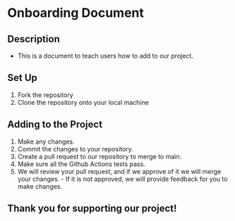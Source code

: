 # Onboarding Document
## Description
  - This is a document to teach users how to add to our project. 
## Set Up
  1. Fork the repository
  2. Clone the repository onto your local machine
## Adding to the Project 
  1. Make any changes. 
  2. Commit the changes to your repository. 
  3. Create a pull request to our repository to merge to main.
  4. Make sure all the Github Actions tests pass. 
  5. We will review your pull request, and if we approve of it we will merge your changes. 
    - If it is not approved, we will provide feedback for you to make changes. 
 ## Thank you for supporting our project!
